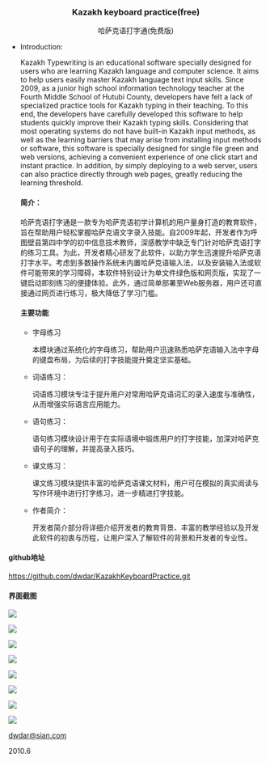 <h3 align="center">Kazakh keyboard practice(free)</h3>

<p align="center">哈萨克语打字通(免费版)</p>

- Introduction:

  Kazakh Typewriting is an educational software specially designed for users who are learning Kazakh language and computer science. It aims to help users easily master Kazakh language text input skills. Since 2009, as a junior high school information technology teacher at the Fourth Middle School of Hutubi County, developers have felt a lack of specialized practice tools for Kazakh typing in their teaching. To this end, the developers have carefully developed this software to help students quickly improve their Kazakh typing skills. Considering that most operating systems do not have built-in Kazakh input methods, as well as the learning barriers that may arise from installing input methods or software, this software is specially designed for single file green and web versions, achieving a convenient experience of one click start and instant practice. In addition, by simply deploying to a web server, users can also practice directly through web pages, greatly reducing the learning threshold.

  #### 简介：
  
  哈萨克语打字通是一款专为哈萨克语初学计算机的用户量身打造的教育软件，旨在帮助用户轻松掌握哈萨克语文字录入技能。自2009年起，开发者作为呼图壁县第四中学的初中信息技术教师，深感教学中缺乏专门针对哈萨克语打字的练习工具。为此，开发者精心研发了此软件，以助力学生迅速提升哈萨克语打字水平。考虑到多数操作系统未内置哈萨克语输入法，以及安装输入法或软件可能带来的学习障碍，本软件特别设计为单文件绿色版和网页版，实现了一键启动即刻练习的便捷体验。此外，通过简单部署至Web服务器，用户还可直接通过网页进行练习，极大降低了学习门槛。
  
  #### 主要功能
  
  - 字母练习
  
    本模块通过系统化的字母练习，帮助用户迅速熟悉哈萨克语输入法中字母的键盘布局，为后续的打字技能提升奠定坚实基础。
  
  - 词语练习：
  
    词语练习模块专注于提升用户对常用哈萨克语词汇的录入速度与准确性，从而增强实际语言应用能力。
  
  - 语句练习：
  
    语句练习模块设计用于在实际语境中锻炼用户的打字技能，加深对哈萨克语句子的理解，并提高录入技巧。
  
  - 课文练习：
  
    课文练习模块提供丰富的哈萨克语课文材料，用户可在模拟的真实阅读与写作环境中进行打字练习，进一步精进打字技能。
  
  - 作者简介：
  
    开发者简介部分将详细介绍开发者的教育背景、丰富的教学经验以及开发此软件的初衷与历程，让用户深入了解软件的背景和开发者的专业性。
  
    

#### github地址

https://github.com/dwdar/KazakhKeyboardPractice.git

#### 界面截图

![](./img/05.jpg)

![](./img/01.jpg)

![](./img/02.jpg)

![](./img/06.jpg)

![](./img/08.jpg)

![](./img/03.jpg)

![](./img/07.jpg)

![](./img/04.jpg)


dwdar@sian.com

2010.6

